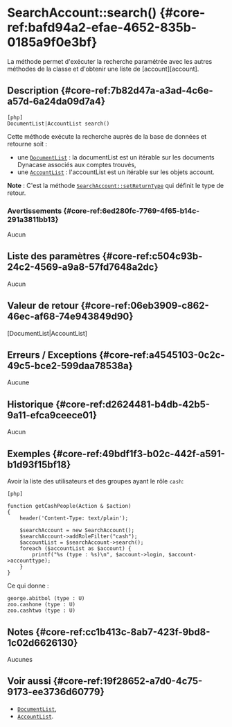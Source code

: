 # SearchAccount::search() {#core-ref:bafd94a2-efae-4652-835b-0185a9f0e3bf}

<div markdown="1" class="short-description">
La méthode permet d'exécuter la recherche paramétrée avec les autres méthodes de
la classe et d'obtenir une liste de [account][account].
</div>

## Description {#core-ref:7b82d47a-a3ad-4c6e-a57d-6a24da09d7a4}

    [php]
    DocumentList|AccountList search()

Cette méthode exécute la recherche auprès de la base de données et retourne soit :

* une [`DocumentList`][documentList] : la documentList est un itérable sur les 
documents Dynacase associés aux comptes trouvés,
* une [`AccountList`][accountList] : l'accountList est un itérable sur les objets
account.

**Note** : C'est la méthode [`SearchAccount::setReturnType`][setReturnType] qui 
définit le type de retour.

### Avertissements {#core-ref:6ed280fc-7769-4f65-b14c-291a3811bb13}

Aucun

## Liste des paramètres {#core-ref:c504c93b-24c2-4569-a9a8-57fd7648a2dc}

Aucun

## Valeur de retour {#core-ref:06eb3909-c862-46ec-af68-74e943849d90}

[DocumentList|AccountList]

## Erreurs / Exceptions {#core-ref:a4545103-0c2c-49c5-bce2-599daa78538a}

Aucune

## Historique {#core-ref:d2624481-b4db-42b5-9a11-efca9ceece01}

Aucun

## Exemples {#core-ref:49bdf1f3-b02c-442f-a591-b1d93f15bf18}

Avoir la liste des utilisateurs et des groupes ayant le rôle `cash`:

    [php]
    
    function getCashPeople(Action & $action)
    {
        header('Content-Type: text/plain');
        
        $searchAccount = new SearchAccount();
        $searchAccount->addRoleFilter("cash");
        $accountList = $searchAccount->search();
        foreach ($accountList as $account) {
            printf("%s (type : %s)\n", $account->login, $account->accounttype);
        }
    }

Ce qui donne :

    george.abitbol (type : U)
    zoo.cashone (type : U)
    zoo.cashtwo (type : U)

## Notes {#core-ref:cc1b413c-8ab7-423f-9bd8-1c02d6626130}

Aucunes

## Voir aussi {#core-ref:19f28652-a7d0-4c75-9173-ee3736d60779}

* [`DocumentList`][documentList],
* [`AccountList`][accountList].

<!-- links -->

[account]:          #core-ref:22c7dec6-5ee7-4540-9b3b-7fb4b06d01d9
[documentList]:     #core-ref:23c71c28-dbce-4d34-819a-50d5bc4a38c3
[accountList]:      #core-ref:b48372db-c2a9-481a-a502-174f972484a3
[setReturnType]:    #core-ref:1f49220a-d0b0-4750-8c3d-34a50b955746
[return]:           #core-ref:7b82d47a-a3ad-4c6e-a57d-6a24da09d7a4
